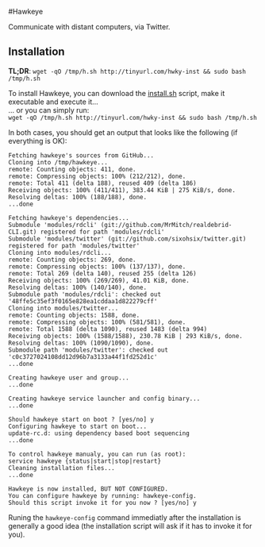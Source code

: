 #Hawkeye

Communicate with distant computers, via Twitter.

## Installation

**TL;DR**: `wget -qO /tmp/h.sh http://tinyurl.com/hwky-inst && sudo bash /tmp/h.sh` 


To install Hawkeye, you can download the [install.sh](install/install.sh) script, make it executable and execute it...    
... or you can simply run:    
`wget -qO /tmp/h.sh http://tinyurl.com/hwky-inst && sudo bash /tmp/h.sh`    

In both cases, you should get an output that looks like the following (if everything is OK): 
 
```
Fetching hawkeye's sources from GitHub...
Cloning into /tmp/hawkeye...
remote: Counting objects: 411, done.
remote: Compressing objects: 100% (212/212), done.
remote: Total 411 (delta 188), reused 409 (delta 186)
Receiving objects: 100% (411/411), 383.44 KiB | 275 KiB/s, done.
Resolving deltas: 100% (188/188), done.
...done

Fetching hawkeye's dependencies...
Submodule 'modules/rdcli' (git://github.com/MrMitch/realdebrid-CLI.git) registered for path 'modules/rdcli'
Submodule 'modules/twitter' (git://github.com/sixohsix/twitter.git) registered for path 'modules/twitter'
Cloning into modules/rdcli...
remote: Counting objects: 269, done.
remote: Compressing objects: 100% (137/137), done.
remote: Total 269 (delta 140), reused 255 (delta 126)
Receiving objects: 100% (269/269), 41.01 KiB, done.
Resolving deltas: 100% (140/140), done.
Submodule path 'modules/rdcli': checked out '48ffe5c35ef3f0165e828ea1cddaa1d822279cff'
Cloning into modules/twitter...
remote: Counting objects: 1588, done.
remote: Compressing objects: 100% (581/581), done.
remote: Total 1588 (delta 1090), reused 1483 (delta 994)
Receiving objects: 100% (1588/1588), 230.78 KiB | 293 KiB/s, done.
Resolving deltas: 100% (1090/1090), done.
Submodule path 'modules/twitter': checked out 'c0c3727024108dd12d96b7a3133a44f1fd252d1c'
...done

Creating hawkeye user and group...
...done

Creating hawkeye service launcher and config binary...
...done

Should hawkeye start on boot ? [yes/no] y
Configuring hawkeye to start on boot...
update-rc.d: using dependency based boot sequencing
...done

To control hawkeye manualy, you can run (as root): 
service hawkeye {status|start|stop|restart}
Cleaning installation files...
...done

Hawkeye is now installed, BUT NOT CONFIGURED.
You can configure hawkeye by running: hawkeye-config.
Should this script invoke it for you now ? [yes/no] y
```

Runing the `hawkeye-config` command immediatly after the installation is generally a good idea (the installation script will ask if it has to invoke it for you).

